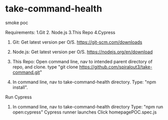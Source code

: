 # take-command-health
smoke poc


Requirements: 1.Git 2. Node.js 3.This Repo 4.Cypress


1. Git: Get latest version per O/S.
https://git-scm.com/downloads


2. Node.js: Get latest version per O/S.
https://nodejs.org/en/download


3. This Repo: Open command line, nav to intended parent directory of repo, and clone.
type "git clone https://github.com/spiralout3/take-command.git"


4. In command line, nav to take-command-health directory. Type: "npm install".



Run Cypress

1. In command line, nav to take-command-health directory
      Type:  "npm run open:cypress"
      Cypress runner launches
      Click homepagePOC.spec.js
